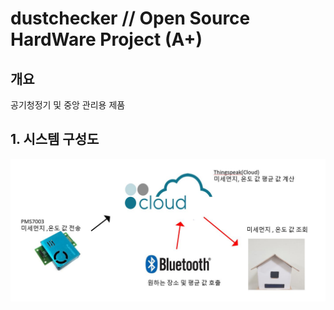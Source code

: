 # dustchecker // Open Source HardWare Project (A+)
## 개요
공기청정기 및 중앙 관리용 제품

## 1. 시스템 구성도
![system](./doc/system.JPG)
